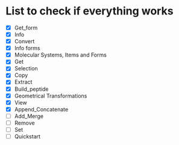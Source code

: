# List to check if everything works

- [x] Get_form
- [x] Info
- [x] Convert
- [X] Info forms
- [X] Molecular Systems, Items and Forms
- [X] Get
- [X] Selection
- [X] Copy
- [X] Extract
- [X] Build_peptide
- [X] Geometrical Transformations
- [X] View
- [X] Append_Concatenate
- [ ] Add_Merge
- [ ] Remove
- [ ] Set
- [ ] Quickstart